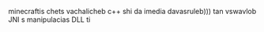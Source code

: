 minecraftis chets vachalicheb c++ shi da imedia davasruleb))) tan vswavlob JNI s manipulacias DLL ti

